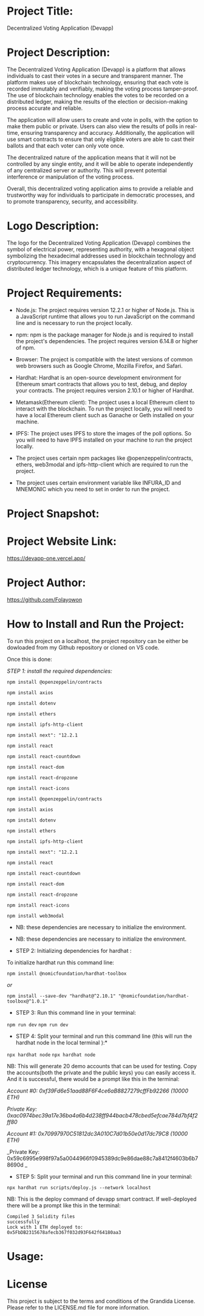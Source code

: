 # Project Title:

Decentralized Voting Application (Devapp)

# Project Description:

The Decentralized Voting Application (Devapp) is a platform that allows individuals to cast their votes in a secure and transparent manner. The platform makes use of blockchain technology, ensuring that each vote is recorded immutably and verifiably, making the voting process tamper-proof. The use of blockchain technology enables the votes to be recorded on a distributed ledger, making the results of the election or decision-making process accurate and reliable.

The application will allow users to create and vote in polls, with the option to make them public or private. Users can also view the results of polls in real-time, ensuring transparency and accuracy. Additionally, the application will use smart contracts to ensure that only eligible voters are able to cast their ballots and that each voter can only vote once.

The decentralized nature of the application means that it will not be controlled by any single entity, and it will be able to operate independently of any centralized server or authority. This will prevent potential interference or manipulation of the voting process.

Overall, this decentralized voting application aims to provide a reliable and trustworthy way for individuals to participate in democratic processes, and to promote transparency, security, and accessibility.

# Logo Description:

The logo for the Decentralized Voting Application (Devapp) combines the symbol of electrical power, representing authority, with a hexagonal object symbolizing the hexadecimal addresses used in blockchain technology and cryptocurrency. This imagery encapsulates the decentralization aspect of distributed ledger technology, which is a unique feature of this platform.

# Project Requirements:

- Node.js: The project requires version 12.2.1 or higher of Node.js. This is a JavaScript runtime that allows you to run JavaScript on the command line and is necessary to run the project locally.

- npm: npm is the package manager for Node.js and is required to install the project's dependencies. The project requires version 6.14.8 or higher of npm.

- Browser: The project is compatible with the latest versions of common web browsers such as Google Chrome, Mozilla Firefox, and Safari.

- Hardhat: Hardhat is an open-source development environment for Ethereum smart contracts that allows you to test, debug, and deploy your contracts. The project requires version 2.10.1 or higher of Hardhat.

- Metamask(Ethereum client): The project uses a local Ethereum client to interact with the blockchain. To run the project locally, you will need to have a local Ethereum client such as Ganache or Geth installed on your machine.

- IPFS: The project uses IPFS to store the images of the poll options. So you will need to have IPFS installed on your machine to run the project locally.

* The project uses certain npm packages like @openzeppelin/contracts, ethers, web3modal and ipfs-http-client which are required to run the project.

* The project uses certain environment variable like INFURA_ID and MNEMONIC which you need to set in order to run the project.

# Project Snapshot:

# Project Website Link:

https://devapp-one.vercel.app/

# Project Author:

https://github.com/Folayowon

# How to Install and Run the Project:

To run this project on a localhost, the project repository can be either be dowloaded from my Github repository or cloned on VS code.

Once this is done:

*STEP 1: install the required dependencies:*

` npm install @openzeppelin/contracts `

`npm install axios`

`npm install dotenv`

`npm install ethers`

`npm install ipfs-http-client`

`npm install next": "12.2.1`

`npm install react`

`npm install react-countdown`

`npm install react-dom`

`npm install react-dropzone`

`npm install react-icons`

` npm install @openzeppelin/contracts `

`npm install axios`

`npm install dotenv`

`npm install ethers`

`npm install ipfs-http-client`

`npm install next": "12.2.1`

`npm install react`

`npm install react-countdown`

`npm install react-dom`

`npm install react-dropzone`

`npm install react-icons`

`npm install web3modal`

* NB: these dependencies are necessary to initialize the environment.
* NB: these dependencies are necessary to initialize the environment.

* STEP 2: Initializing dependencies for hardhat :

To initialize hardhat run this command line:

`npm install @nomicfoundation/hardhat-toolbox`

_or_

`npm install --save-dev "hardhat@^2.10.1" "@nomicfoundation/hardhat-toolbox@^1.0.1"`

* STEP 3: Run this command line in your terminal:

`npm run dev`
`npm run dev`

* STEP 4: Split your terminal and run this command line (this will run the hardhat node in the local terminal ):*

`npx hardhat node`
`npx hardhat node`

NB: This will generate 20 demo accounts that can be used for testing. Copy the accounts(both the private and the public keys) you can easily access it. And it is successful, there would be a prompt like this in the terminal:

_Account #0: 0xf39Fd6e51aad88F6F4ce6aB8827279cffFb92266 (10000 ETH)_

_Private Key: 0xac0974bec39a17e36ba4a6b4d238ff944bacb478cbed5efcae784d7bf4f2ff80_

_Account #1: 0x70997970C51812dc3A010C7d01b50e0d17dc79C8 (10000 ETH)_

_Private Key: 0x59c6995e998f97a5a0044966f0945389dc9e86dae88c7a8412f4603b6b78690d _

* STEP 5: Split your terminal and run this command line in your terminal:

`npx hardhat run scripts/deploy.js --network localhost`

  NB: This is the deploy command of devapp smart contract.
  If well-deployed there will be a prompt like this in the terminal:

    Compiled 3 Solidity files
    successfully
    Lock with 1 ETH deployed to: 0x5FbDB2315678afecb367f032d93F642f64180aa3

# Usage:

# License
This project is subject to the terms and conditions of the Grandida License. Please refer to the LICENSE.md file for more information.
